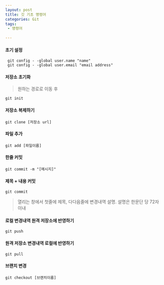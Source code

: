 ```yaml
---
layout: post
title: 깃 기초 명령어
categories: Git
tags:
 - 명령어
 
---
```


#### 초기 설정

```
 git config - -global user.name "name"
 git config - -global user.email "email address"
```

#### 저장소 초기화

> 원하는 경로로 이동 후 

```
git init
```

#### 저장소 복제하기

```
git clone [저장소 url]
```

#### 파일 추가

```
git add [파일이름]
```

#### 한줄 커밋

```
git commit -m "[메시지]"
```

#### 제목 + 내용 커밋

```
git commit 
```
> 열리는 창에서 첫줄에 제목, 다다음줄에 변경내역 설명. 설명은 한문단 당 72자 이내

#### 로컬 변경내역 원격 저장소에 반영하기

```
git push
```

#### 원격 저장소 변경내역 로컬에 반영하기
```
git pull
```


#### 브랜치 변경
```
git checkout [브랜치이름]
```
